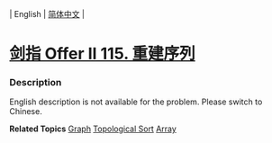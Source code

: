 | English | [简体中文](README.md) |

# [剑指 Offer II 115. 重建序列](https://leetcode.cn/problems/ur2n8P)
 ### Description
<p>English description is not available for the problem. Please switch to Chinese.</p>

**Related Topics**  [Graph](https://leetcode.cn/tag/graph) [Topological Sort](https://leetcode.cn/tag/topological-sort) [Array](https://leetcode.cn/tag/array) 